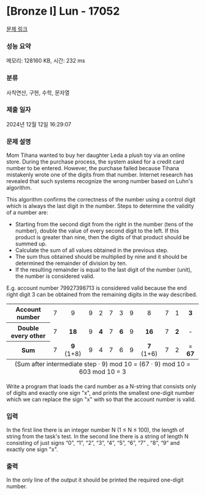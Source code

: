 # [Bronze I] Lun - 17052 

[문제 링크](https://www.acmicpc.net/problem/17052) 

### 성능 요약

메모리: 128160 KB, 시간: 232 ms

### 분류

사칙연산, 구현, 수학, 문자열

### 제출 일자

2024년 12월 12일 16:29:07

### 문제 설명

<p>Mom Tihana wanted to buy her daughter Leda a plush toy via an online store. During the purchase process, the system asked for a credit card number to be entered. However, the purchase failed because Tihana mistakenly wrote one of the digits from that number. Internet research has revealed that such systems recognize the wrong number based on Luhn's algorithm.</p>

<p>This algorithm confirms the correctness of the number using a control digit which is always the last digit in the number. Steps to determine the validity of a number are:</p>

<ul>
	<li>Starting from the second digit from the right in the number (tens of the number), double the value of every second digit to the left. If this product is greater than nine, then the digits of that product should be summed up.</li>
	<li>Calculate the sum of all values obtained in the previous step.</li>
	<li>The sum thus obtained should be multiplied by nine and it should be determined the remainder of division by ten.</li>
	<li>If the resulting remainder is equal to the last digit of the number (unit), the number is considered valid.</li>
</ul>

<p>E.g. account number 79927398713 is considered valid because the end right digit 3 can be obtained from the remaining digits in the way described.</p>

<table class="table table-bordered table-striped">
	<tbody>
		<tr>
			<th style="text-align: center;">Account number</th>
			<td style="text-align: center;">7</td>
			<td style="text-align: center;">9</td>
			<td style="text-align: center;">9</td>
			<td style="text-align: center;">2</td>
			<td style="text-align: center;">7</td>
			<td style="text-align: center;">3</td>
			<td style="text-align: center;">9</td>
			<td style="text-align: center;">8</td>
			<td style="text-align: center;">7</td>
			<td style="text-align: center;">1</td>
			<td style="text-align: center;"><strong>3</strong></td>
		</tr>
		<tr>
			<th style="text-align: center;">Double every other</th>
			<td style="text-align: center;">7</td>
			<td style="text-align: center;"><strong>18</strong></td>
			<td style="text-align: center;">9</td>
			<td style="text-align: center;"><strong>4</strong></td>
			<td style="text-align: center;">7</td>
			<td style="text-align: center;"><strong>6</strong></td>
			<td style="text-align: center;">9</td>
			<td style="text-align: center;"><strong>16</strong></td>
			<td style="text-align: center;">7</td>
			<td style="text-align: center;"><strong>2</strong></td>
			<td style="text-align: center;">-</td>
		</tr>
		<tr>
			<th style="text-align: center;">Sum</th>
			<td style="text-align: center;">7</td>
			<td style="text-align: center;"><strong>9</strong> (1+8)</td>
			<td style="text-align: center;">9</td>
			<td style="text-align: center;">4</td>
			<td style="text-align: center;">7</td>
			<td style="text-align: center;">6</td>
			<td style="text-align: center;">9</td>
			<td style="text-align: center;"><strong>7</strong> (1+6)</td>
			<td style="text-align: center;">7</td>
			<td style="text-align: center;">2</td>
			<td style="text-align: center;">= <strong>67</strong></td>
		</tr>
	</tbody>
	<tfoot>
		<tr>
			<td colspan="12" style="text-align: center;">(Sum after intermediate step · 9) mod 10 = (67 · 9) mod 10 = 603 mod 10 = 3</td>
		</tr>
	</tfoot>
</table>

<p>Write a program that loads the card number as a N-string that consists only of digits and exactly one sign "x", and prints the smallest one-digit number which we can replace the sign "x" with so that the account number is valid.</p>

### 입력 

 <p>In the first line there is an integer number N (1 ≤ N ≤ 100), the length of string from the task's test. In the second line there is a string of length N consisting of just signs “0”, “1”, “2”, “3”, “4”, “5”, “6”, “7” , “8”, “9” and exactly one sign "x".</p>

### 출력 

 <p>In the only line of the output it should be printed the required one-digit number.</p>

